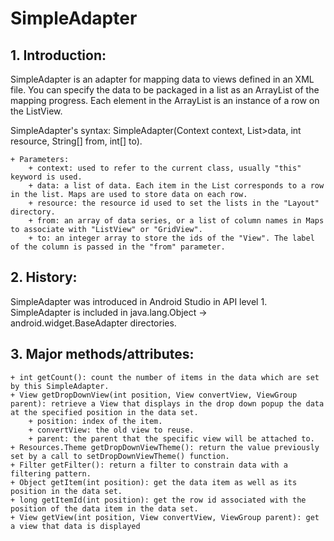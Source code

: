 # SimpleAdapter

## 1. Introduction:
SimpleAdapter is an adapter for mapping data to views defined in an XML file. You can specify the data to be packaged in a list as an ArrayList of the mapping progress. Each element in the ArrayList is an instance of a row on the ListView.

SimpleAdapter's syntax: SimpleAdapter(Context context, List<? extends Map<String, ?>>data, int resource, String[] from, int[] to).

    + Parameters:
        + context: used to refer to the current class, usually "this" keyword is used. 
        + data: a list of data. Each item in the List corresponds to a row in the list. Maps are used to store data on each row.
        + resource: the resource id used to set the lists in the "Layout" directory.
        + from: an array of data series, or a list of column names in Maps to associate with "ListView" or "GridView".
        + to: an integer array to store the ids of the "View". The label of the column is passed in the "from" parameter.

## 2. History:
SimpleAdapter was introduced in Android Studio in API level 1. SimpleAdapter is included in java.lang.Object -> android.widget.BaseAdapter directories.

## 3. Major methods/attributes:

    + int getCount(): count the number of items in the data which are set by this SimpleAdapter.
    + View getDropDownView(int position, View convertView, ViewGroup parent): retrieve a View that displays in the drop down popup the data at the specified position in the data set.
        + position: index of the item.
        + convertView: the old view to reuse.
        + parent: the parent that the specific view will be attached to.                                                                   
    + Resources.Theme getDropDownViewTheme(): return the value previously set by a call to setDropDownViewTheme() function.
    + Filter getFilter(): return a filter to constrain data with a filtering pattern.
    + Object getItem(int position): get the data item as well as its position in the data set.
    + long getItemId(int position): get the row id associated with the position of the data item in the data set.
    + View getView(int position, View convertView, ViewGroup parent): get a view that data is displayed 
